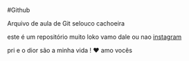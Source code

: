 #Github

Arquivo de aula de Git
selouco cachoeira

este é um repositório muito loko
vamo dale ou nao [instagram](http://www.instagram.com/willnutil)

pri e o dior são a minha vida ! ♥ amo vocês
